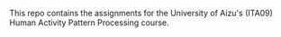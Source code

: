 This repo contains the assignments for the University of Aizu's (ITA09) Human Activity Pattern Processing course.
